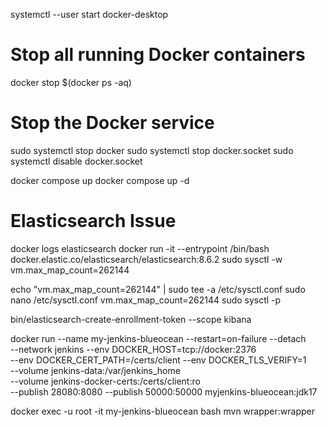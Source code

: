 systemctl --user start docker-desktop
# Stop all running Docker containers
docker stop $(docker ps -aq)
# Stop the Docker service
sudo systemctl stop docker
sudo systemctl stop docker.socket
sudo systemctl disable docker.socket

docker compose up
docker compose up -d


# Elasticsearch Issue
docker logs elasticsearch
docker run -it --entrypoint /bin/bash docker.elastic.co/elasticsearch/elasticsearch:8.6.2
sudo sysctl -w vm.max_map_count=262144

echo "vm.max_map_count=262144" | sudo tee -a /etc/sysctl.conf
sudo nano /etc/sysctl.conf
vm.max_map_count=262144
sudo sysctl -p

bin/elasticsearch-create-enrollment-token --scope kibana



docker run --name my-jenkins-blueocean --restart=on-failure --detach \
--network jenkins --env DOCKER_HOST=tcp://docker:2376 \
--env DOCKER_CERT_PATH=/certs/client --env DOCKER_TLS_VERIFY=1 \
--volume jenkins-data:/var/jenkins_home \
--volume jenkins-docker-certs:/certs/client:ro \
--publish 28080:8080 --publish 50000:50000 myjenkins-blueocean:jdk17


docker exec -u root -it my-jenkins-blueocean bash
mvn wrapper:wrapper